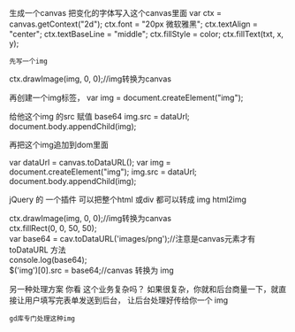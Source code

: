 生成一个canvas
把变化的字体写入这个canvas里面
    var ctx = canvas.getContext("2d");
    ctx.font = "20px 微软雅黑";
    ctx.textAlign = "center";
    ctx.textBaseLine = "middle";
    ctx.fillStyle = color;
    ctx.fillText(txt, x, y);

    先写一个img 

ctx.drawImage(img, 0, 0);//img转换为canvas




再创建一个img标签，
var img = document.createElement("img");
 
给他这个img 的src 赋值 base64
img.src = dataUrl;
        document.body.appendChild(img);


再把这个img追加到dom里面


  var dataUrl = canvas.toDataURL();
        var img = document.createElement("img");
        img.src = dataUrl;
        document.body.appendChild(img);


jQuery 的 一个插件
可以把整个html 或div 都可以转成 img
html2img


 ctx.drawImage(img, 0, 0);//img转换为canvas  
            ctx.fillRect(0, 0, 50, 50);  
            var base64 = cav.toDataURL('images/png');//注意是canvas元素才有 toDataURL 方法  
            console.log(base64);  
            $('img')[0].src = base64;//canvas 转换为 img  

另一种处理方案
    你看 这个业务复杂吗？
    如果很复杂，你就和后台商量一下，就直接让用户填写完表单发送到后台，
    让后台处理好传给你一个 img 

    gd库专门处理这种img